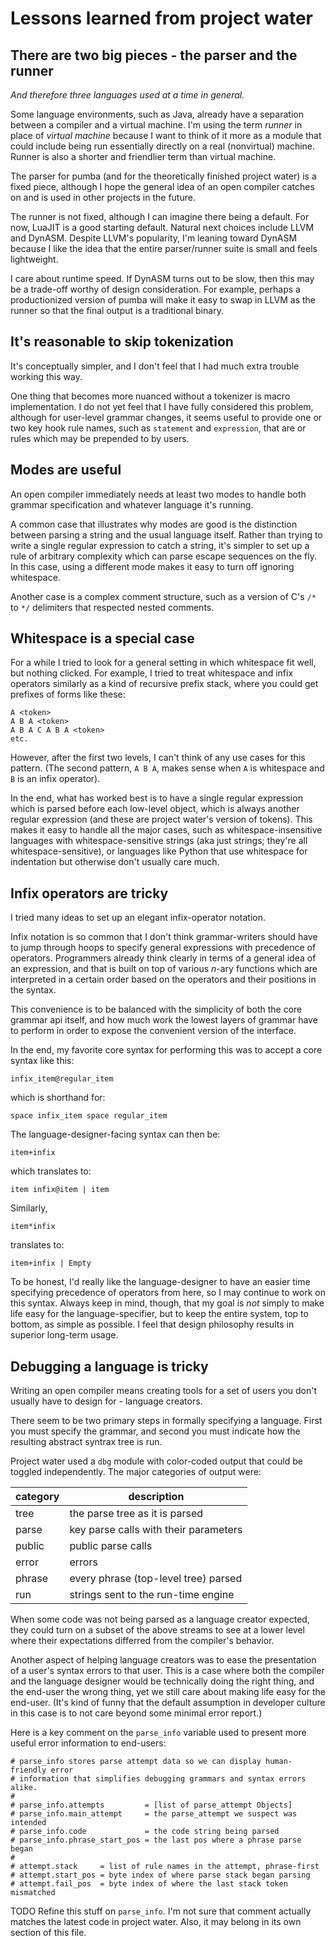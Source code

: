 # Lessons learned from project water

## There are two big pieces - the parser and the runner
*And therefore three languages used at a time in general.*

Some language environments, such as Java, already have a separation between a compiler and a
virtual machine. I'm using the term *runner* in place of *virtual machine* because I want to
think of it more as a module that could include being run essentially directly on a real
(nonvirtual) machine. Runner is also a shorter and friendlier term than virtual machine.

The parser for pumba (and for the theoretically finished project water) is a fixed piece, although
I hope the general idea of an open compiler catches on and is used in other projects in the future.

The runner is not fixed, although I can imagine there being a default. For now, LuaJIT is a good
starting default. Natural next choices include LLVM and DynASM. Despite LLVM's popularity, I'm
leaning toward DynASM because I like the idea that the entire parser/runner suite is small and
feels lightweight.

I care about runtime speed. If DynASM turns out to be slow, then this may be a trade-off worthy of
design consideration.
For example, perhaps a productionized version of pumba will make it easy to swap in LLVM as the
runner so that the final output is a traditional binary.

## It's reasonable to skip tokenization

It's conceptually simpler, and I don't feel that I had much extra
trouble working this way.

One thing that becomes more nuanced without a tokenizer is macro implementation.
I do not yet feel that I have fully considered this problem, although for user-level grammar
changes, it seems useful to provide one or two key hook rule names, such as `statement` and
`expression`, that are or rules which may be prepended to by users.

## Modes are useful

An open compiler immediately needs at least two modes to handle both grammar specification
and whatever language it's running.

A common case that illustrates why modes are good is the distinction between parsing a string
and the usual language itself. Rather than trying to write a single regular expression to catch
a string, it's simpler to set up a rule of arbitrary complexity which can parse escape sequences
on the fly. In this case, using a different mode makes it easy to turn off ignoring whitespace.

Another case is a complex comment structure, such as a version
of C's `/*` to `*/` delimiters that respected nested comments.

## Whitespace is a special case

For a while I tried to look for a general setting in which whitespace fit well, but nothing
clicked. For example, I tried to treat whitespace and infix operators similarly as a kind of
recursive prefix stack, where you could get prefixes of forms like these:

    A <token>
    A B A <token>
    A B A C A B A <token>
    etc.

However, after the first two levels, I can't think of any use cases for this pattern. (The second
pattern, `A B A`, makes sense when `A` is whitespace and `B` is an infix operator).

In the end, what has worked best is to have a single regular expression which is parsed before each
low-level object, which is always another regular expression (and these are project water's version
of tokens). This makes it easy to handle all the major cases, such as whitespace-insensitive
languages with whitespace-sensitive strings (aka just strings; they're all whitespace-sensitive),
or languages like Python that use whitespace for indentation but otherwise don't usually care much.

## Infix operators are tricky

I tried many ideas to set up an elegant infix-operator notation.

Infix notation is so common that I don't think grammar-writers should have to jump through
hoops to specify general expressions with precedence of operators. Programmers already think
clearly in terms of a general idea of an expression, and that is built on top of various
*n*-ary functions which are interpreted in a certain order based on the operators and their
positions in the syntax.

This convenience is to be balanced with the simplicity of both the core grammar api itself, and
how much work the lowest layers of grammar have to perform in order to expose the convenient
version of the interface.

In the end, my favorite core syntax for performing this was to accept a core syntax like this:

    infix_item@regular_item

which is shorthand for:

    space infix_item space regular_item

The language-designer-facing syntax can then be:

    item+infix

which translates to:

    item infix@item | item

Similarly,

    item*infix

translates to:

    item+infix | Empty

To be honest, I'd really like the language-designer to have an easier time specifying
precedence of operators from here, so I may continue to work on this syntax. Always keep in
mind, though, that my goal is *not* simply to make life easy for the language-specifier, but to
keep the entire system, top to bottom, as simple as possible. I feel that design philosophy
results in superior long-term usage.

## Debugging a language is tricky

Writing an open compiler means creating tools for a set of users
you don't usually have to design for - language creators.

There seem to be two primary steps in formally specifying a
language. First you must specify the grammar, and second you
must indicate how the resulting abstract syntrax tree is run.

Project water used a `dbg` module with color-coded output that
could be toggled independently. The major categories of output
were:

category | description
---------|-------------
tree     | the parse tree as it is parsed
parse    | key parse calls with their parameters
public   | public parse calls
error    | errors
phrase   | every phrase (top-level tree) parsed
run      | strings sent to the run-time engine

When some code was not being parsed as a language creator
expected, they could turn on a subset of the above streams
to see at a lower level where their expectations differred
from the compiler's behavior.

Another aspect of helping language creators was to ease
the presentation of a user's syntax errors to that user.
This is a case where both the compiler and the language
designer would be technically doing the right thing, and
the end-user the wrong thing, yet we still care
about making life easy for the end-user.
(It's kind of funny that the default assumption in
developer culture in this case is to not care beyond
some minimal error report.)

Here is a key comment on the `parse_info` variable
used to present more useful error information to
end-users:

```
# parse_info stores parse attempt data so we can display human-friendly error
# information that simplifies debugging grammars and syntax errors alike.
#
# parse_info.attempts         = [list of parse_attempt Objects]
# parse_info.main_attempt     = the parse_attempt we suspect was intended
# parse_info.code             = the code string being parsed
# parse_info.phrase_start_pos = the last pos where a phrase parse began
#
# attempt.stack     = list of rule names in the attempt, phrase-first
# attempt.start_pos = byte index of where parse stack began parsing
# attempt.fail_pos  = byte index of where the last stack token mismatched
```

TODO Refine this stuff on `parse_info`.
I'm not sure that comment actually matches the latest code
in project water. Also, it may belong in its own section
of this file.
